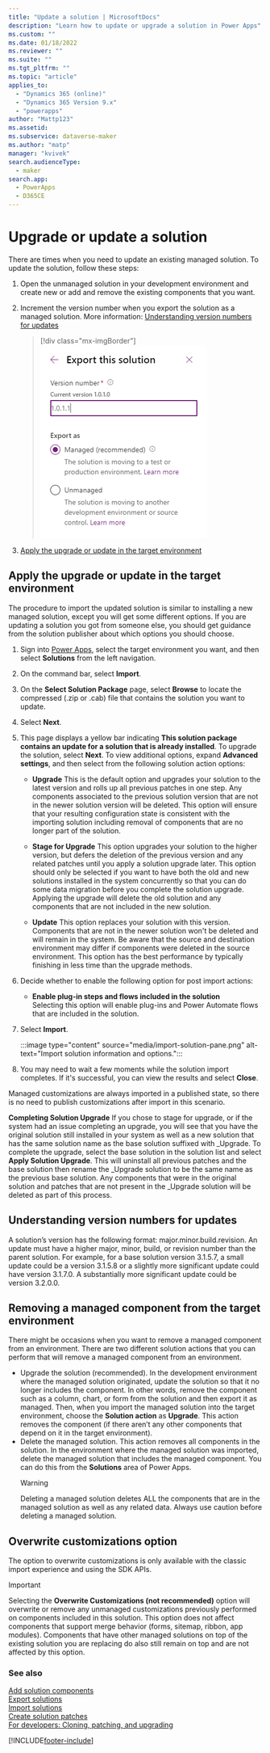 ```yaml
---
title: "Update a solution | MicrosoftDocs"
description: "Learn how to update or upgrade a solution in Power Apps"
ms.custom: ""
ms.date: 01/18/2022
ms.reviewer: ""
ms.suite: ""
ms.tgt_pltfrm: ""
ms.topic: "article"
applies_to: 
  - "Dynamics 365 (online)"
  - "Dynamics 365 Version 9.x"
  - "powerapps"
author: "Mattp123"
ms.assetid: 
ms.subservice: dataverse-maker
ms.author: "matp"
manager: "kvivek"
search.audienceType: 
  - maker
search.app: 
  - PowerApps
  - D365CE
---
```


# Upgrade or update a solution  

There are times when you need to update an existing managed solution. To update the solution, follow these steps:

1. Open the unmanaged solution in your development environment and create new or add and remove the existing components that you want. 
2. Increment the version number when you export the solution as a managed solution. More information: [Understanding version numbers for updates](#understanding-version-numbers-for-updates) 

    > [!div class="mx-imgBorder"] 
    > ![Update solution version.](media/update-solution-version.png)
3. [Apply the upgrade or update in the target environment](#apply-the-upgrade-or-update-in-the-target-environment)

## Apply the upgrade or update in the target environment

The procedure to import the updated solution is similar to installing a new managed solution, except you will get some different options. If you are updating a solution you got from someone else, you should get guidance from the solution publisher about which options you should choose.  

1. Sign into [Power Apps](https://make.powerapps.com/?utm_source=padocs&utm_medium=linkinadoc&utm_campaign=referralsfromdoc), select the target environment you want, and then select **Solutions** from the left navigation.  

2. On the command bar, select **Import**.  

3. On the **Select Solution Package** page, select **Browse** to locate the compressed (.zip or .cab) file that contains the solution you want to update.  

4. Select **Next**.  

5. This page displays a yellow bar indicating **This solution package contains an update for a solution that is already installed**. To upgrade the solution, select **Next**. To view additional options, expand **Advanced settings**, and then select from the following solution action options:  
   - **Upgrade**
        This is the default option and upgrades your solution to the latest version and rolls up all previous patches in one step.  Any components associated to the previous solution version that are not in the newer solution version will be deleted. This option will ensure that your resulting configuration state is consistent with the importing solution including removal of components that are no longer part of the solution.
        
   - **Stage for Upgrade**
        This option upgrades your solution to the higher version, but defers the deletion of the previous version and any related patches until you apply a solution upgrade later.  This option should only be selected if you want to have both the old and new solutions installed in the system concurrently so that you can do some data migration before you complete the solution upgrade. Applying the upgrade will delete the old solution and any components that are not included in the new solution.
        
   - **Update**
        This option replaces your solution with this version. Components that are not in the newer solution won't be deleted and will remain in the system. Be aware that the source and destination environment may differ if components were deleted in the source environment. This option has the best performance by typically finishing in less time than the upgrade methods.
        
8. Decide whether to enable the following option for post import actions:
   - **Enable plug-in steps and flows included in the solution**  
        Selecting this option will enable plug-ins and Power Automate flows that are included in the solution.
        
9. Select **Import**.  

   :::image type="content" source="media/import-solution-pane.png" alt-text="Import solution information and options.":::

10. You may need to wait a few moments while the solution import completes. If it's successful, you can view the results and select **Close**.  

   Managed customizations are always imported in a published state, so there is no need to publish customizations after import in this scenario.

**Completing Solution Upgrade**
If you chose to stage for upgrade, or if the system had an issue completing an upgrade, you will see that you have the original solution still installed in your system as well as a new solution that has the same solution name as the base solution suffixed with \_Upgrade.  To complete the upgrade, select the base solution in the solution list and select **Apply Solution Upgrade**.  This will uninstall all previous patches and the base solution then rename the \_Upgrade solution to be the same name as the previous base solution.  Any components that were in the original solution and patches that are not present in the \_Upgrade solution will be deleted as part of this process.

## Understanding version numbers for updates

A solution’s version has the following format: major.minor.build.revision. An update must have a higher major, minor, build, or revision number than the parent solution. For example, for a base solution version 3.1.5.7, a small update could be a version 3.1.5.8 or a slightly more significant update could have version 3.1.7.0. A substantially more significant update could be version 3.2.0.0.

## Removing a managed component from the target environment

There might be occasions when you want to remove a managed component from an environment. There are two different solution actions that you can perform that will remove a managed component from an environment.

- Upgrade the solution (recommended). In the development environment where the managed solution originated, update the solution so that it no longer includes the component. In other words, remove the component such as a column, chart, or form from the solution and then export it as managed. Then, when you import the managed solution into the target environment, choose the **Solution action** as **Upgrade**. This action removes the component (if there aren’t any other components that depend on it in the target environment).
- Delete the managed solution. This action removes all components in the solution. In the environment where the managed solution was imported, delete the managed solution that includes the managed component. You can do this from the **Solutions** area of Power Apps.
   > [!WARNING]
   > Deleting a managed solution deletes ALL the components that are in the managed solution as well as any related data. Always use caution before deleting a managed solution.


## Overwrite customizations option

The option to overwrite customizations is only available with the classic import experience and using the SDK APIs.

> [!IMPORTANT]
> Selecting the **Overwrite Customizations (not recommended)**  option will overwrite or remove any unmanaged customizations previously performed on components included in this solution. This option does not affect components that support merge behavior (forms, sitemap, ribbon, app modules).  Components that have other managed solutions on top of the existing solution you are replacing do also still remain on top and are not affected by this option.  

### See also
[Add solution components](create-solution.md#add-solution-components) <br />
[Export solutions](export-solutions.md) <br />
[Import solutions](import-update-export-solutions.md) <br />
[Create solution patches](/power-platform/alm/update-solutions-alm#create-solution-patches) <br />
[For developers: Cloning, patching, and upgrading](/power-platform/alm/solution-api#cloning-patching-and-upgrading)


[!INCLUDE[footer-include](../../includes/footer-banner.md)]
